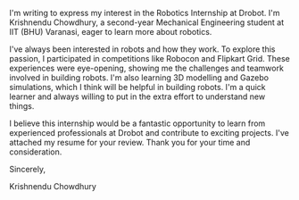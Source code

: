 I'm writing to express my interest in the Robotics Internship at Drobot. I'm Krishnendu Chowdhury, a second-year Mechanical Engineering student at IIT (BHU) Varanasi, eager to learn more about robotics.

I've always been interested in robots and how they work. To explore this passion, I participated in competitions like Robocon and Flipkart Grid. These experiences were eye-opening, showing me the challenges and teamwork involved in building robots.
I'm also learning 3D modelling and Gazebo simulations, which I think will be helpful in building robots. I'm a quick learner and always willing to put in the extra effort to understand new things.

I believe this internship would be a fantastic opportunity to learn from experienced professionals at Drobot and contribute to exciting projects. I've attached my resume for your review.
Thank you for your time and consideration.

Sincerely,

Krishnendu Chowdhury

